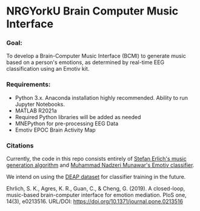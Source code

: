 # NRGYorkU Brain Computer Music Interface

### Goal:
To develop a Brain-Computer Music Interface (BCMI) to generate music based on a person's emotions, as determined by real-time EEG classification using an Emotiv kit.

### Requirements:
- Python 3.x. Anaconda installation highly recommended. Ability to run Jupyter Notebooks.
- MATLAB R2021a
- Required Python libraries will be added as needed 
- MNEPython for pre-processing EEG Data
- Emotiv EPOC Brain Activity Map

### Citations
Currently, the code in this repo consists entirely of [Stefan Erlich's music generation algorithm](https://github.com/stefan-ehrlich/code-algorithmicMusicGenerationSystem) and [Muhammad Nadzeri Munawar's Emotiv classifier](https://github.com/nadzeri/Realtime-EEG-Based-Emotion-Recognition). 

We intend on using the [DEAP dataset](http://www.eecs.qmul.ac.uk/mmv/datasets/deap/) for classifier training in the future.

Ehrlich, S. K., Agres, K. R., Guan, C., & Cheng, G. (2019). A closed-loop, music-based brain-computer interface for emotion mediation. PloS one, 14(3), e0213516. URL/DOI: https://doi.org/10.1371/journal.pone.0213516

